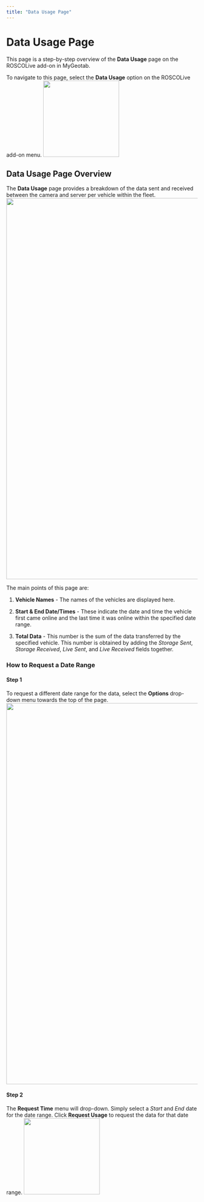 ```yaml
---
title: "Data Usage Page"
---
```

# Data Usage Page

This page is a step-by-step overview of the **Data Usage** page on the ROSCOLive add-on in MyGeotab.  
  

To navigate to this page, select the **Data Usage** option on the ROSCOLive add-on menu. <img src="/user/product/geotab_partner/geotab_how_to/rlgeotab_datausage_menuoption.jpg" class="align-center" width="200" />

## Data Usage Page Overview

The **Data Usage** page provides a breakdown of the data sent and received between the camera and server per vehicle within the fleet. <img src="/user/product/geotab_partner/geotab_how_to/rlgeotab_datausage_pageemphasis.jpg" class="align-center" width="1000" />

The main points of this page are:

1.  **Vehicle Names** - The names of the vehicles are displayed here.
2.  **Start & End Date/Times** - These indicate the date and time the vehicle first came online and the last time it was online within the specified date range.
3.  **Total Data** - This number is the sum of the data transferred by the specified vehicle. This number is obtained by adding the *Storage Sent*, *Storage Received*, *Live Sent*, and *Live Received* fields together.

### How to Request a Date Range

#### Step 1

To request a different date range for the data, select the **Options** drop-down menu towards the top of the page. <img src="/user/product/geotab_partner/geotab_how_to/rlgeotab_datausage_optiondropdown.jpg" class="align-center" width="1000" />

#### Step 2

The **Request Time** menu will drop-down. Simply select a *Start* and *End* date for the date range. Click **Request Usage** to request the data for that date range. <img src="/user/product/geotab_partner/geotab_how_to/rlgeotab_datausage_optiondropdownopen.jpg" class="align-center" width="200" />
